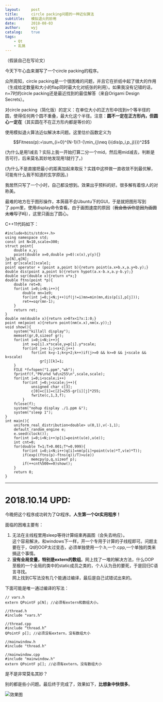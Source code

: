 ```yaml
---
layout:		post
title:		circle packing问题的一种近似算法
subtitle:	模拟退火的妙用
date:		2018-08-03
author:		wyj
catalog:	true
tags:
    - Qt
    - 乱搞
---
```


（假装自己在写论文）

今天下午心血来潮写了一个circle packing的程序。

众所周知，circle packing是一个很困难的问题，并且它在折纸中起了很大的作用（生成给定数量和大小的flap同时最大化对纸张的利用）。如果我没有记错的话，n=7时的circle packing还是最近找到的最佳解答（来自Origami Design Secrets）。

对circle packing（简化版）的定义：在单位大小的正方形中找到n个等半径的圆，使得任何两个圆不重叠，最大化这个半径。注意：**圆不一定在正方形内，但圆心一定在**（其实圆在不在正方形内都是等价的）

使用模拟退火算法近似解决本问题。这里估价函数定义为

$$Fitness(p):=\sum_{i=0}^{N-1}(1-{\min_{j\neq i}{dis(p_i,p_j)}})^2$$

(为什么是用1减去？实际上我一开始打算二分一个mid，然后用mid减去，判断是否可行，后来莫名其妙地发现用1就行了。)

(为什么不是直接把最小的距离加起来取反？实践中这样做一直收敛不到最优解，可能有什么我不知道的玄学原因。)

我居然只写了一个小时，自己都没想到。效果出乎预料的好。很多解有着惊人的对称美。

最难的地方在于图形操作，本蒟蒻不会Ubuntu下的GUI，于是就把图形写到了.ppm里，使用display命令查看。由于画图速度的原因（~~我会告诉你是因为画圆太难写了吗~~），这里只画出了圆心。

C++11代码如下：

```clike
#include<bits/stdc++.h>
using namespace std;
const int N=10,scale=300;
struct point{
	double x,y;
	point(double x=0,double y=0):x(x),y(y){}
}p[N],q[N];
int gr[scale][scale];
point operator + (point a,point b){return point(a.x+b.x,a.y+b.y);}
double dis(point a,point b){return hypot(a.x-b.x,a.y-b.y);}
double sqr(double x){return x*x;}
double ftns(point *p){
	double ret=0;
	for(int i=0;i<N;i++){
		double mn=1e9;
		for(int j=0;j<N;j++)if(j!=i)mn=min(mn,dis(p[i],p[j]));
		ret+=sqr(mn-1);
	}
	return ret;
}
double nm(double x){return x>0?x<1?x:1:0;}
point nm(point x){return point(nm(x.x),nm(x.y));}
void show(){
	system("killall display");
	memset(gr,0,sizeof gr);
	for(int i=0;i<N;i++){
		int x=p[i].x*scale,y=p[i].y*scale;
		for(int j=x-1;j<x+2;j++)
			for(int k=y-1;k<y+2;k++)if(j>=0 && k>=0 && j<scale && k<scale)
				gr[j][k]=1;
	}
	FILE *f=fopen("1.ppm","wb");
	fprintf(f,"P6\n%d %d\n255\n",scale,scale);
	for(int i=0;i<scale;i++)
		for(int j=0;j<scale;j++){
			unsigned char c[3];
			c[0]=c[1]=c[2]=255-gr[i][j]*255;
			fwrite(c,1,3,f);
		}
	fclose(f);
	system("nohup display ./1.ppm &");
	system("sleep 1");
}
int main(){
	uniform_real_distribution<double> u(0,1),v(-1,1);
	default_random_engine e;
	e.seed(clock());
	for(int i=0;i<N;i++)p[i]=point(u(e),u(e));
	int cnt=0;
	for(double T=1;T>0.001;T*=0.999){
		for(int i=0;i<N;i++)q[i]=nm(p[i]+point(v(e)*T,v(e)*T));
		if(exp((ftns(p)-ftns(q))/T)>u(e))
			memcpy(p,q,sizeof p);
		if(++cnt%500==0)show();
	}
	return 0;
}
```
--------------
# 2018.10.14 UPD:
今晚把这个程序成功转为了Qt程序。**人生第一个Qt实用程序！**

面临的困难主要有：
1. 无法在主线程里用sleep等待计算结束再画图（会失去响应）。  
这个容易解决，和windows下一样，开一个专用于计算的子线程即可。问题主要在于，Qt的OOP太过变态，必须单独使用一个.h,一个.cpp,一个单独的类来搞这个事情。
2. **没有全局变量，特别是extern的数组**。网上找了一堆的解决方法，什么OOP至极的一个全局的类中的static成员之类的，个人认为丑的要死，于是回归C语言寻找。  
网上找到C写法没有几个能通过编译，最后是自己试错试出来的。

下面可能是唯一通过编译的写法：
```clike
// vars.h
extern QPointF p[N]; //必须有extern和数组大小。
```
```clike
//thread.h
#include "vars.h"

```
```clike
//thread.cpp
#include “thread.h”
QPointF p[]; //必须没有extern，没有数组大小
```
```clike
//mainwindow.h
#include "thread.h"
```
```clike
//mainwindow.cpp
#include "mainwindow.h"
extern QPointF p[]; //必须有extern，没有数组大小
```
是不是非常莫名其妙？

别的都是些小问题。最后终于完成了，效果如下，**比想象中快很多**。

![效果图](https://cdn.luogu.com.cn/upload/pic/37904.png)
